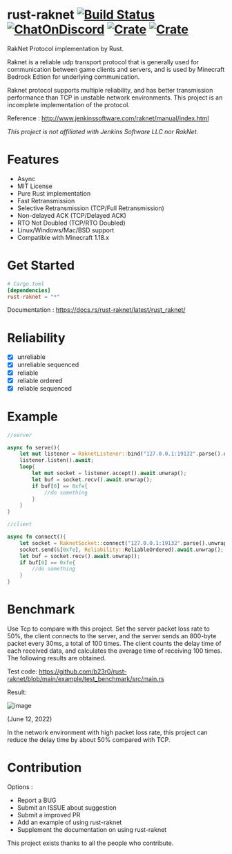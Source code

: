 # rust-raknet [![Build Status](https://img.shields.io/github/workflow/status/b23r0/rust-raknet/Rust)](https://github.com/b23r0/rust-raknet/actions/workflows/rust.yml) [![ChatOnDiscord](https://img.shields.io/badge/chat-on%20discord-blue)](https://discord.gg/ZKtYMvDFN4) [![Crate](https://img.shields.io/crates/v/rust-raknet)](https://crates.io/crates/rust-raknet) [![Crate](https://img.shields.io/docsrs/rust-raknet/latest)](https://docs.rs/rust-raknet/latest/rust_raknet/) 
RakNet Protocol implementation by Rust.

Raknet is a reliable udp transport protocol that is generally used for communication between game clients and servers, and is used by Minecraft Bedrock Edtion for underlying communication.

Raknet protocol supports multiple reliability, and has better transmission performance than TCP in unstable network environments. This project is an incomplete implementation of the protocol.

Reference : http://www.jenkinssoftware.com/raknet/manual/index.html

_This project is not affiliated with Jenkins Software LLC nor RakNet._

# Features

* Async
* MIT License
* Pure Rust implementation
* Fast Retransmission
* Selective Retransmission (TCP/Full Retransmission)
* Non-delayed ACK (TCP/Delayed ACK)
* RTO Not Doubled (TCP/RTO Doubled)
* Linux/Windows/Mac/BSD support
* Compatible with Minecraft 1.18.x

# Get Started

```toml
# Cargo.toml
[dependencies]
rust-raknet = "*"
```

Documentation : https://docs.rs/rust-raknet/latest/rust_raknet/

# Reliability

- [x] unreliable
- [x] unreliable sequenced
- [x] reliable
- [x] reliable ordered
- [x] reliable sequenced

# Example

```rs
//server

async fn serve(){
    let mut listener = RaknetListener::bind("127.0.0.1:19132".parse().unwrap()).await.unwrap();
    listener.listen().await;
    loop{
        let mut socket = listener.accept().await.unwrap();
        let buf = socket.recv().await.unwrap();
        if buf[0] == 0xfe{
            //do something
        }
    }
}

```

```rs
//client

async fn connect(){
    let socket = RaknetSocket::connect("127.0.0.1:19132".parse().unwrap()).await.unwrap();
    socket.send(&[0xfe], Reliability::ReliableOrdered).await.unwrap();
    let buf = socket.recv().await.unwrap();
    if buf[0] == 0xfe{
        //do something
    }
}
```

# Benchmark

Use Tcp to compare with this project. Set the server packet loss rate to 50%, the client connects to the server, and the server sends an 800-byte packet every 30ms, a total of 100 times. The client counts the delay time of each received data, and calculates the average time of receiving 100 times. The following results are obtained.

Test code: https://github.com/b23r0/rust-raknet/blob/main/example/test_benchmark/src/main.rs

Result:

![image]( https://github.com/b23r0/rust-raknet/blob/main/images/benchmark20220612.jpg)

(June 12, 2022)

In the network environment with high packet loss rate, this project can reduce the delay time by about 50% compared with TCP.

# Contribution

Options :

* Report a BUG
* Submit an ISSUE about suggestion
* Submit a improved PR
* Add an example of using rust-raknet
* Supplement the documentation on using rust-raknet

This project exists thanks to all the people who contribute. 
